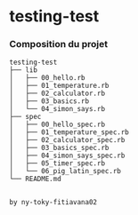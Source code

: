 # testing-test

### Composition du projet
```
testing-test
├── lib
│   ├── 00_hello.rb
│   ├── 01_temperature.rb
│   ├── 02_calculator.rb
│   ├── 03_basics.rb
│   └── 04_simon_says.rb
├── spec
│   ├── 00_hello_spec.rb
│   ├── 01_temperature_spec.rb
│   ├── 02_calculator_spec.rb
│   ├── 03_basics_spec.rb
│   ├── 04_simon_says_spec.rb
│   ├── 05_timer_spec.rb
│   └── 06_pig_latin_spec.rb
└── README.md
```
                                                                                     by ny-toky-fitiavana02
